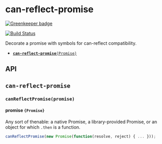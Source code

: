 # can-reflect-promise

[![Greenkeeper badge](https://badges.greenkeeper.io/canjs/can-reflect-promise.svg)](https://greenkeeper.io/)

[![Build Status](https://travis-ci.org/canjs/can-reflect-promise.png?branch=master)](https://travis-ci.org/canjs/can-reflect-promise)

Decorate a promise with symbols for can-reflect compatibility.

- <code>[__can-reflect-promise__(Promise) ](#can-observation-)</code>

## API


## <code>__can-reflect-promise__ </code>



### <code>canReflectPromise(promise)</code>


#### promise `{Promise}`

Any sort of thenable: a native Promise, a library-provided Promise, or an object for which `.then` is a function.

```js
canReflectPromise(new Promise(function(resolve, reject) { ... }));
```
